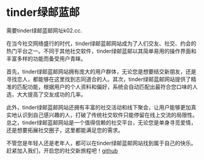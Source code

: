 # tinder绿邮蓝邮

需要tinder绿邮蓝邮网址k02.cc.

在当今社交网络盛行的时代，tinder绿邮蓝邮网站成为了人们交友、社交、约会的热门平台之一。不同于其他社交软件，tinder绿邮蓝邮以其简单易用的操作界面和丰富多样的功能而备受用户青睐。

首先，tinder绿邮蓝邮网站拥有庞大的用户群体，无论您是想要结交新朋友，还是寻找恋人，都能够在这里找到志同道合的人。其次，tinder绿邮蓝邮网站提供了精准的匹配功能，根据用户的个人资料和偏好，系统会自动匹配出最符合您口味的人选，大大提高了交友成功的几率。

此外，tinder绿邮蓝邮网站还拥有丰富的社交活动和线下聚会，让用户能够更加真实地认识到自己感兴趣的人，打破了传统社交软件只能停留在线上交流的局限性。总之，tinder绿邮蓝邮网站是一个值得信赖的社交平台，无论您是单身寻觅爱情，还是想要拓展社交圈子，这里都能满足您的需求。

不管您是年轻人还是老年人，都可以在tinder绿邮蓝邮网站找到属于自己的快乐。赶紧加入我们，开启您的社交新旅程吧！[github](https://github.com)